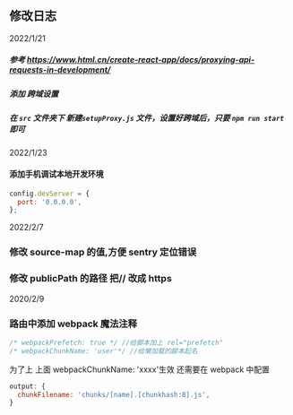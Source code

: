 ## 修改日志

2022/1/21

##### 参考 https://www.html.cn/create-react-app/docs/proxying-api-requests-in-development/

##### 添加 跨域设置

##### 在 `src` 文件夹下 新建`setupProxy.js` 文件，设置好跨域后，只要 `npm run start` 即可

2022/1/23

#### 添加手机调试本地开发环境

```js
config.devServer = {
  port: '0.0.0.0',
};
```

2022/2/7

### 修改 source-map 的值,方便 sentry 定位错误

### 修改 publicPath 的路径 把// 改成 https

2020/2/9

### 路由中添加 webpack 魔法注释

```js
/* webpackPrefetch: true */ //给脚本加上 rel="prefetch"
/* webpackChunkName: 'user'*/ //给懒加载的脚本起名
```

为了上 上面 webpackChunkName: 'xxxx'生效 还需要在 webpack 中配置

```js
output: {
  chunkFilename: 'chunks/[name].[chunkhash:8].js',
}
```
